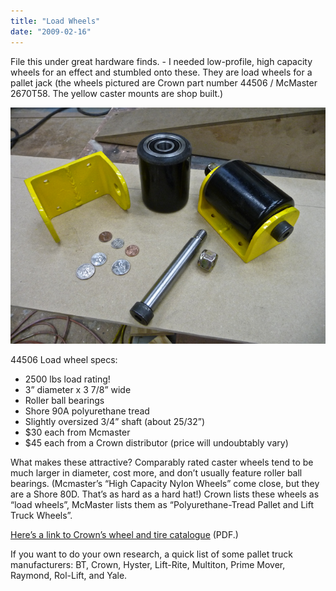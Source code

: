 ```yaml
---
title: "Load Wheels"
date: "2009-02-16"
---
```


File this under great hardware finds. - I needed low-profile, high capacity wheels for an effect and stumbled onto these. They are load wheels for a pallet jack (the wheels pictured are Crown part number 44506 / McMaster 2670T58. The yellow caster mounts are shop built.)

[![Loadwheels](images/BW2009-02-10-at-18-31-26.png)](http://scenic-shop.com/wp/wp-content/uploads/2009/02/BW2009-02-10-at-18-31-26.png)

44506 Load wheel specs:

- 2500 lbs load rating!
- 3” diameter x 3 7/8” wide
- Roller ball bearings
- Shore 90A polyurethane tread
- Slightly oversized 3/4” shaft (about 25/32”)
- $30 each from Mcmaster
- $45 each from a Crown distributor (price will undoubtably vary)

What makes these attractive? Comparably rated caster wheels tend to be much larger in diameter, cost more, and don’t usually feature roller ball bearings. (Mcmaster’s “High Capacity Nylon Wheels” come close, but they are a Shore 80D. That’s as hard as a hard hat!) Crown lists these wheels as “load wheels”, McMaster lists them as “Polyurethane-Tread Pallet and Lift Truck Wheels”.

[Here’s a link to Crown’s wheel and tire catalogue](http://www.crown.com/usa/parts/pdfs/section11.pdf) (PDF.)

If you want to do your own research, a quick list of some pallet truck manufacturers: BT, Crown, Hyster, Lift-Rite, Multiton, Prime Mover, Raymond, Rol-Lift, and Yale.

